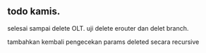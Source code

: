 todo kamis.
--

selesai sampai delete OLT.
uji delete erouter dan delet branch.

tambahkan kembali pengecekan params deleted secara recursive